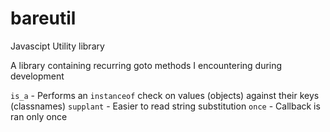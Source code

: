 # bareutil
Javascipt Utility library

A library containing recurring goto methods I encountering during development

`is_a` - Performs an `instanceof` check on values (objects) against their keys (classnames)
`supplant` - Easier to read string substitution
`once` - Callback is ran only once